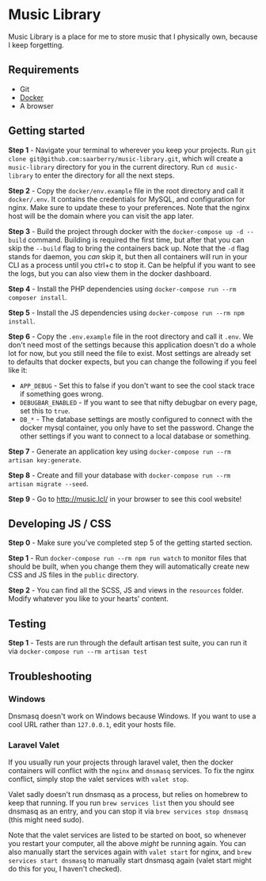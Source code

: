 # Music Library

Music Library is a place for me to store music that I physically own, because I keep forgetting.

## Requirements
- Git
- [Docker](https://www.docker.com/products/docker-desktop)
- A browser

## Getting started
**Step 1** - Navigate your terminal to wherever you keep your projects. Run `git clone git@github.com:saarberry/music-library.git`, which will create a `music-library` directory for you in the current directory. Run `cd music-library` to enter the directory for all the next steps.

**Step 2** - Copy the `docker/env.example` file in the root directory and call it `docker/.env`. It contains the credentials for MySQL, and configuration for nginx. Make sure to update these to your preferences. Note that the nginx host will be the domain where you can visit the app later.

**Step 3** - Build the project through docker with the `docker-compose up -d --build` command. Building is required the first time, but after that you can skip the `--build` flag to bring the containers back up. Note that the `-d` flag stands for daemon, you _can_ skip it, but then all containers will run in your CLI as a process until you ctrl+c to stop it. Can be helpful if you want to see the logs, but you can also view them in the docker dashboard.

**Step 4** - Install the PHP dependencies using `docker-compose run --rm composer install`.

**Step 5** - Install the JS dependencies using `docker-compose run --rm npm install`.

**Step 6** - Copy the `.env.example` file in the root directory and call it `.env`. We don't need most of the settings because this application doesn't do a whole lot for now, but you still need the file to exist. Most settings are already set to defaults that docker expects, but you can change the following if you feel like it:
- `APP_DEBUG` - Set this to false if you don't want to see the cool stack trace if something goes wrong.
- `DEBUGBAR_ENABLED` - If you want to see that nifty debugbar on every page, set this to `true`.
- `DB_*` - The database settings are mostly configured to connect with the docker mysql container, you only have to set the password. Change the other settings if you want to connect to a local database or something.

**Step 7** - Generate an application key using `docker-compose run --rm artisan key:generate`.

**Step 8** - Create and fill your database with `docker-compose run --rm artisan migrate --seed`.

**Step 9** - Go to http://music.lcl/ in your browser to see this cool website!

## Developing JS / CSS
**Step 0** - Make sure you've completed step 5 of the getting started section.

**Step 1** - Run `docker-compose run --rm npm run watch` to monitor files that should be built, when you change them they will automatically create new CSS and JS files in the `public` directory.

**Step 2** - You can find all the SCSS, JS and views in the `resources` folder. Modify whatever you like to your hearts' content.

## Testing
**Step 1** - Tests are run through the default artisan test suite, you can run it via `docker-compose run --rm artisan test`

## Troubleshooting
### Windows
Dnsmasq doesn't work on Windows because Windows. If you want to use a cool URL rather than `127.0.0.1`, edit your hosts file.

### Laravel Valet
If you usually run your projects through laravel valet, then the docker containers will conflict with the `nginx` and `dnsmasq` services. To fix the nginx conflict, simply stop the valet services with `valet stop`.

Valet sadly doesn't run dnsmasq as a process, but relies on homebrew to keep that running. If you run `brew services list` then you should see dnsmasq as an entry, and you can stop it via `brew services stop dnsmasq` (this might need sudo).

Note that the valet services are listed to be started on boot, so whenever you restart your computer, all the above _might_ be running again. You can also manually start the services again with `valet start` for nginx, and `brew services start dnsmasq` to manually start dnsmasq again (valet start might do this for you, I haven't checked).